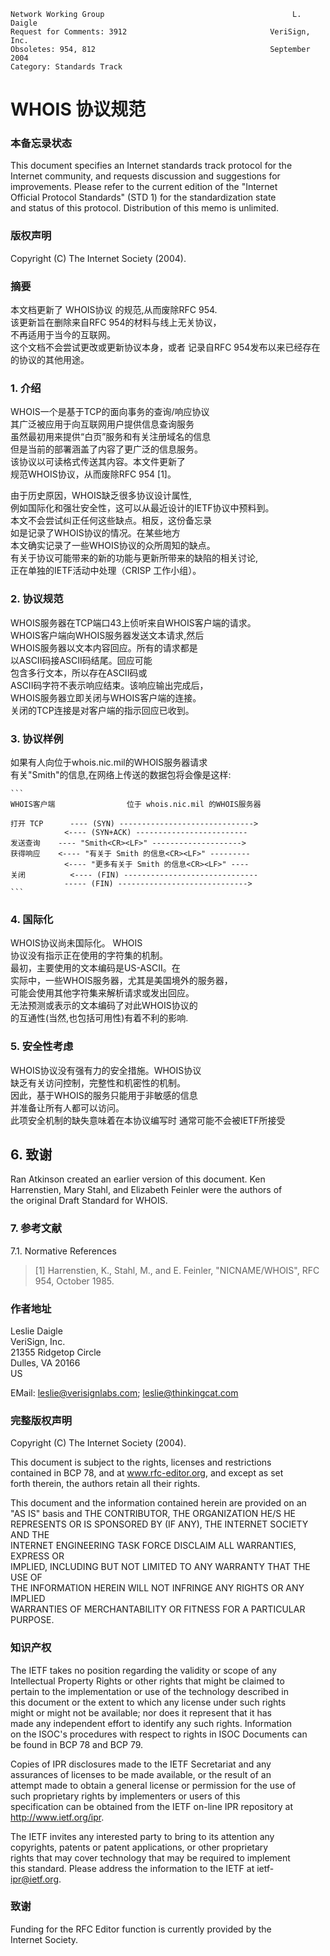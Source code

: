 ```
Network Working Group                                          L. Daigle
Request for Comments: 3912                                VeriSign, Inc.
Obsoletes: 954, 812                                       September 2004
Category: Standards Track
```

#                      WHOIS 协议规范

### 本备忘录状态

   This document specifies an Internet standards track protocol for the     
   Internet community, and requests discussion and suggestions for      
   improvements.  Please refer to the current edition of the "Internet      
   Official Protocol Standards" (STD 1) for the standardization state       
   and status of this protocol.  Distribution of this memo is unlimited.        

### 版权声明

   Copyright (C) The Internet Society (2004).       

### 摘要

  本文档更新了 WHOIS协议 的规范,从而废除RFC 954.     
  该更新旨在删除来自RFC 954的材料与线上无关协议，     
  不再适用于当今的互联网。        
  这个文档不会尝试更改或更新协议本身，或者
  记录自RFC 954发布以来已经存在的协议的其他用途。

### 1.  介绍

  WHOIS一个是基于TCP的面向事务的查询/响应协议       
  其广泛被应用于向互联网用户提供信息查询服务       
  虽然最初用来提供“白页”服务和有关注册域名的信息      
  但是当前的部署涵盖了内容了更广泛的信息服务。   
  该协议以可读格式传送其内容。本文件更新了        
  规范WHOIS协议，从而废除RFC 954 [1]。  

  由于历史原因，WHOIS缺乏很多协议设计属性,         
  例如国际化和强壮安全性，这可以从最近设计的IETF协议中预料到。        
  本文不会尝试纠正任何这些缺点。相反，这份备忘录     
  如是记录了WHOIS协议的情况。在某些地方       
  本文确实记录了一些WHOIS协议的众所周知的缺点。       
  有关于协议可能带来的新的功能与更新所带来的缺陷的相关讨论,       
  正在单独的IETF活动中处理（CRISP 工作小组）。     


### 2.  协议规范

  WHOIS服务器在TCP端口43上侦听来自WHOIS客户端的请求。      
  WHOIS客户端向WHOIS服务器发送文本请求,然后      
  WHOIS服务器以文本内容回应。所有的请求都是     
  以ASCII码<CR>接ASCII码<LF>结尾。回应可能       
  包含多行文本，所以存在ASCII码<CR>或      
  ASCII码<LF>字符不表示响应结束。该响应输出完成后，     
  WHOIS服务器立即关闭与WHOIS客户端的连接。       
  关闭的TCP连接是对客户端的指示回应已收到。      

### 3.  协议样例

  如果有人向位于whois.nic.mil的WHOIS服务器请求     
  有关"Smith"的信息,在网络上传送的数据包将会像是这样:      

    ```
    WHOIS客户端                位于 whois.nic.mil 的WHOIS服务器 

    打开 TCP      ---- (SYN) ------------------------------>
                <---- (SYN+ACK) -------------------------
    发送查询    ---- "Smith<CR><LF>" -------------------->
    获得响应    <---- "有关于 Smith 的信息<CR><LF>" ---------
                <---- "更多有关于 Smith 的信息<CR><LF>" ----
    关闭          <---- (FIN) ------------------------------
                ----- (FIN) ----------------------------->
    ```

### 4.  国际化

  WHOIS协议尚未国际化。 WHOIS     
  协议没有指示正在使用的字符集的机制。      
  最初，主要使用的文本编码是US-ASCII。在     
  实际中，一些WHOIS服务器，尤其是美国境外的服务器，     
  可能会使用其他字符集来解析请求或发出回应。      
  无法预测或表示的文本编码了对此WHOIS协议的     
  的互通性(当然,也包括可用性)有着不利的影响.     


### 5.  安全性考虑

  WHOIS协议没有强有力的安全措施。WHOIS协议       
  缺乏有关访问控制，完整性和机密性的机制。        
  因此，基于WHOIS的服务只能用于非敏感的信息     
  并准备让所有人都可以访问。      
  此项安全机制的缺失意味着在本协议编写时
  通常可能不会被IETF所接受 


## 6. 致谢
  
  Ran Atkinson created an earlier version of this document.  Ken          
  Harrenstien, Mary Stahl, and Elizabeth Feinler were the authors of          
  the original Draft Standard for WHOIS.       

### 7.  参考文献

7.1.  Normative References

> [1]  Harrenstien, K., Stahl, M., and E. Feinler, "NICNAME/WHOIS", RFC
954, October 1985.

### 作者地址

   Leslie Daigle    
   VeriSign, Inc.   
   21355 Ridgetop Circle    
   Dulles, VA  20166    
   US   

   EMail: leslie@verisignlabs.com; leslie@thinkingcat.com   
   
### 完整版权声明

   Copyright (C) The Internet Society (2004).       

   This document is subject to the rights, licenses and restrictions        
   contained in BCP 78, and at www.rfc-editor.org, and except as set        
   forth therein, the authors retain all their rights.      

   This document and the information contained herein are provided on an        
   "AS IS" basis and THE CONTRIBUTOR, THE ORGANIZATION HE/S HE      
   REPRESENTS OR IS SPONSORED BY (IF ANY), THE INTERNET SOCIETY AND THE     
   INTERNET ENGINEERING TASK FORCE DISCLAIM ALL WARRANTIES, EXPRESS OR      
   IMPLIED, INCLUDING BUT NOT LIMITED TO ANY WARRANTY THAT THE USE OF       
   THE INFORMATION HEREIN WILL NOT INFRINGE ANY RIGHTS OR ANY IMPLIED       
   WARRANTIES OF MERCHANTABILITY OR FITNESS FOR A PARTICULAR PURPOSE.       

### 知识产权

   The IETF takes no position regarding the validity or scope of any        
   Intellectual Property Rights or other rights that might be claimed to        
   pertain to the implementation or use of the technology described in      
   this document or the extent to which any license under such rights       
   might or might not be available; nor does it represent that it has       
   made any independent effort to identify any such rights.  Information        
   on the ISOC's procedures with respect to rights in ISOC Documents can        
   be found in BCP 78 and BCP 79.       

   Copies of IPR disclosures made to the IETF Secretariat and any       
   assurances of licenses to be made available, or the result of an     
   attempt made to obtain a general license or permission for the use of        
   such proprietary rights by implementers or users of this     
   specification can be obtained from the IETF on-line IPR repository at        
   http://www.ietf.org/ipr.     

   The IETF invites any interested party to bring to its attention any      
   copyrights, patents or patent applications, or other proprietary     
   rights that may cover technology that may be required to implement       
   this standard.  Please address the information to the IETF at ietf-      
   ipr@ietf.org.        

### 致谢

   Funding for the RFC Editor function is currently provided by the     
   Internet Society.        


